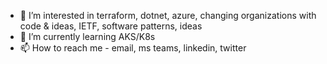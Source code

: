 - 👀 I’m interested in terraform, dotnet, azure, changing organizations with code & ideas, IETF, software patterns, ideas 
- 🌱 I’m currently learning AKS/K8s
- 📫 How to reach me - email, ms teams, linkedin, twitter
